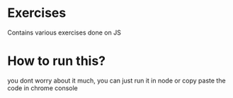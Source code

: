 # Exercises
Contains various exercises done on JS

# How to run this?
you dont worry about it much, you can just run it in node or copy paste the code in chrome console 
